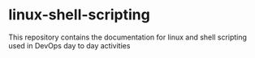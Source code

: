 # linux-shell-scripting
This repository contains the documentation for linux and shell scripting used in DevOps day to day activities
